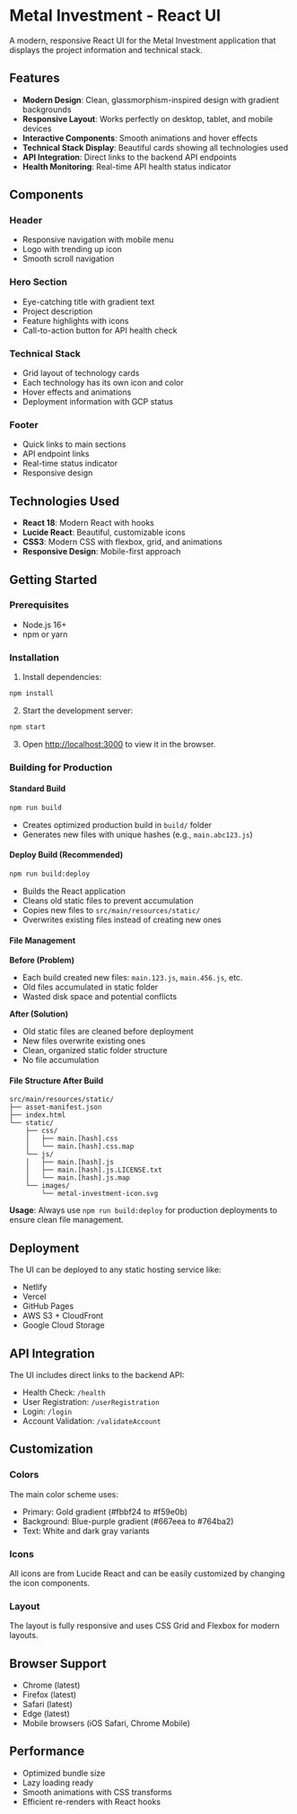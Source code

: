 # Metal Investment - React UI

A modern, responsive React UI for the Metal Investment application that displays the project information and technical stack.

## Features

- **Modern Design**: Clean, glassmorphism-inspired design with gradient backgrounds
- **Responsive Layout**: Works perfectly on desktop, tablet, and mobile devices
- **Interactive Components**: Smooth animations and hover effects
- **Technical Stack Display**: Beautiful cards showing all technologies used
- **API Integration**: Direct links to the backend API endpoints
- **Health Monitoring**: Real-time API health status indicator

## Components

### Header
- Responsive navigation with mobile menu
- Logo with trending up icon
- Smooth scroll navigation

### Hero Section
- Eye-catching title with gradient text
- Project description
- Feature highlights with icons
- Call-to-action button for API health check

### Technical Stack
- Grid layout of technology cards
- Each technology has its own icon and color
- Hover effects and animations
- Deployment information with GCP status

### Footer
- Quick links to main sections
- API endpoint links
- Real-time status indicator
- Responsive design

## Technologies Used

- **React 18**: Modern React with hooks
- **Lucide React**: Beautiful, customizable icons
- **CSS3**: Modern CSS with flexbox, grid, and animations
- **Responsive Design**: Mobile-first approach

## Getting Started

### Prerequisites
- Node.js 16+ 
- npm or yarn

### Installation

1. Install dependencies:
```bash
npm install
```

2. Start the development server:
```bash
npm start
```

3. Open [http://localhost:3000](http://localhost:3000) to view it in the browser.

### Building for Production

#### Standard Build
```bash
npm run build
```
- Creates optimized production build in `build/` folder
- Generates new files with unique hashes (e.g., `main.abc123.js`)

#### Deploy Build (Recommended)
```bash
npm run build:deploy
```
- Builds the React application
- Cleans old static files to prevent accumulation
- Copies new files to `src/main/resources/static/`
- Overwrites existing files instead of creating new ones

#### File Management

**Before (Problem)**
- Each build created new files: `main.123.js`, `main.456.js`, etc.
- Old files accumulated in static folder
- Wasted disk space and potential conflicts

**After (Solution)**
- Old static files are cleaned before deployment
- New files overwrite existing ones
- Clean, organized static folder structure
- No file accumulation

#### File Structure After Build
```
src/main/resources/static/
├── asset-manifest.json
├── index.html
└── static/
    ├── css/
    │   ├── main.[hash].css
    │   └── main.[hash].css.map
    └── js/
    │   ├── main.[hash].js
    │   ├── main.[hash].js.LICENSE.txt
    │   └── main.[hash].js.map
    └── images/        
        └── metal-investment-icon.svg
```

**Usage**: Always use `npm run build:deploy` for production deployments to ensure clean file management.

## Deployment

The UI can be deployed to any static hosting service like:
- Netlify
- Vercel
- GitHub Pages
- AWS S3 + CloudFront
- Google Cloud Storage

## API Integration

The UI includes direct links to the backend API:
- Health Check: `/health`
- User Registration: `/userRegistration`
- Login: `/login`
- Account Validation: `/validateAccount`

## Customization

### Colors
The main color scheme uses:
- Primary: Gold gradient (#fbbf24 to #f59e0b)
- Background: Blue-purple gradient (#667eea to #764ba2)
- Text: White and dark gray variants

### Icons
All icons are from Lucide React and can be easily customized by changing the icon components.

### Layout
The layout is fully responsive and uses CSS Grid and Flexbox for modern layouts.

## Browser Support

- Chrome (latest)
- Firefox (latest)
- Safari (latest)
- Edge (latest)
- Mobile browsers (iOS Safari, Chrome Mobile)

## Performance

- Optimized bundle size
- Lazy loading ready
- Smooth animations with CSS transforms
- Efficient re-renders with React hooks
